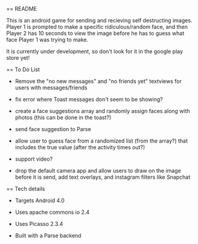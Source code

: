 == README

This is an android game for sending and recieving self destructing images. Player 1 is prompted to make a specific ridiculous/random face, and then Player 2 has 10 seconds to view the image before he has to guess what face Player 1 was trying to make. 

It is currently under development, so don't look for it in the google play store yet!


== To Do List

* Remove the "no new messages" and "no friends yet" textviews for users with messages/friends

* fix error where Toast messages don't seem to be showing? 

* create a face suggestions array and randomly assign faces along with photos (this can be done in the toast?)

* send face suggestion to Parse

* allow user to guess face from a randomized list (from the array?) that includes the true value (after the activity times out?)

* support video?

* drop the default camera app and allow users to draw on the image before it is send, add text overlays, and instagram filters like Snapchat


== Tech details

* Targets Android 4.0

* Uses apache commons io 2.4

* Uses Picasso 2.3.4

* Built with a Parse backend


